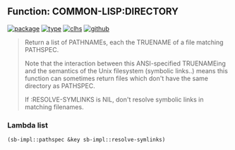 ## Function: COMMON-LISP:DIRECTORY
[![package](https://img.shields.io/badge/Package-COMMON--LISP-5f9ea0.svg?style=social&colorA=999999)](../) [![type](https://img.shields.io/badge/Type-Function-5f9ea0.svg?style=social&colorA=999999)](../#function) [![clhs](https://img.shields.io/badge/CLHS-DIRECTORY-5f9ea0.svg?style=social&colorA=999999)](http://www.lispworks.com/documentation/HyperSpec/Body/f_dir.htm) [![github](https://img.shields.io/badge/GitHub-View_the_source-5f9ea0.svg?style=social&colorA=999999&logo=github)](https://github.com/sbcl/sbcl/blob/master/src/code/filesys.lisp/) 

> Return a list of PATHNAMEs, each the TRUENAME of a file matching PATHSPEC.
> 
> Note that the interaction between this ANSI-specified TRUENAMEing and
> the semantics of the Unix filesystem (symbolic links..) means this
> function can sometimes return files which don't have the same
> directory as PATHSPEC.
> 
> If :RESOLVE-SYMLINKS is NIL, don't resolve symbolic links in matching
> filenames.

### Lambda list
```cl
(sb-impl::pathspec &key sb-impl::resolve-symlinks)
```
